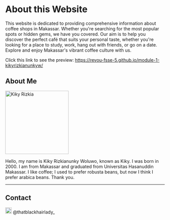 # About this Website

This website is dedicated to providing comprehensive information about coffee shops in Makassar. Whether you're searching for the most popular spots or hidden gems, we have you covered. Our aim is to help you discover the perfect café that suits your personal taste, whether you're looking for a place to study, work, hang out with friends, or go on a date. Explore and enjoy Makassar's vibrant coffee culture with us.

Click this link to see the preview:
<a href="https://revou-fsse-5.github.io/module-1-kikyrizkianunkyw/">https://revou-fsse-5.github.io/module-1-kikyrizkianunkyw/</a>


## About Me 
<img src="https://i.ibb.co.com/jLcMssM/French-Girl-Chic-Leia-Sfez.png" alt="Kiky Rizkia" width="200" />


Hello, my name is Kiky Rizkianunky Woluwo, known as Kiky. I was born in 2000. I am from Makassar and graduated from Universitas Hasanuddin Makassar. I like coffee; I used to prefer robusta beans, but now I think I prefer arabica beans. Thank you.

---

## Contact

<img src="https://upload.wikimedia.org/wikipedia/commons/thumb/9/95/Instagram_logo_2022.svg/1000px-Instagram_logo_2022.svg.png" alt="Instagram" width="20" /> @thatblackhairlady_



